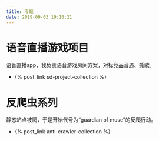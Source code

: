 ```yaml
---
title: 专题
date: 2019-09-03 19:16:21
---
```


# 语音直播游戏项目

语音直播app，我负责语音游戏房间方案，对标竞品音遇、撕歌。
- {% post_link sd-project-collection %}


# 反爬虫系列

静态站点被爬，于是开始代号为“guardian of muse”的反爬行动。
- {% post_link anti-crawler-collection %}